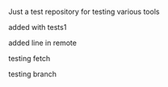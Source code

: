 Just a test repository for testing various tools

added with tests1

added line in remote

testing fetch

testing branch
